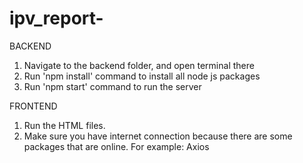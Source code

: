 # ipv_report-

BACKEND

1. Navigate to the backend folder, and open terminal there
2. Run 'npm install' command to install all node js packages
3. Run 'npm start' command to run the server

FRONTEND

1. Run the HTML files.
2. Make sure you have internet connection because there are some packages that are online. For example: Axios
